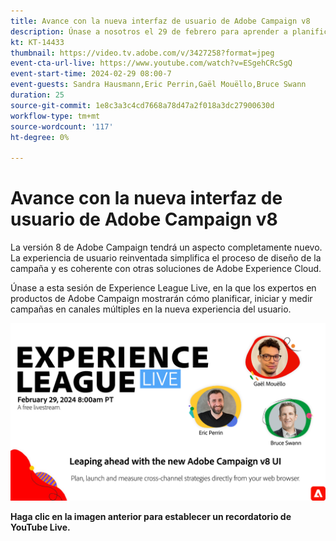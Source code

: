 ```yaml
---
title: Avance con la nueva interfaz de usuario de Adobe Campaign v8
description: Únase a nosotros el 29 de febrero para aprender a planificar, iniciar y medir estrategias en canales múltiples mediante la nueva interfaz de usuario de Adobe Campaign v8, incluidas las capacidades de IA generativa en versión beta.
kt: KT-14433
thumbnail: https://video.tv.adobe.com/v/3427258?format=jpeg
event-cta-url-live: https://www.youtube.com/watch?v=ESgehCRcSgQ
event-start-time: 2024-02-29 08:00-7
event-guests: Sandra Hausmann,Eric Perrin,Gaël Mouëllo,Bruce Swann
duration: 25
source-git-commit: 1e8c3a3c4cd7668a78d47a2f018a3dc27900630d
workflow-type: tm+mt
source-wordcount: '117'
ht-degree: 0%

---
```


# Avance con la nueva interfaz de usuario de Adobe Campaign v8

La versión 8 de Adobe Campaign tendrá un aspecto completamente nuevo. La experiencia de usuario reinventada simplifica el proceso de diseño de la campaña y es coherente con otras soluciones de Adobe Experience Cloud.

Únase a esta sesión de Experience League Live, en la que los expertos en productos de Adobe Campaign mostrarán cómo planificar, iniciar y medir campañas en canales múltiples en la nueva experiencia del usuario.

<!-- [![ExL LIVE Feb 29 2024](../assets/Feb29_2024_WebBanner.png)](https://engage.adobe.com/ExpLeagueLive-240117.html) -->

[![ExL LIVE 29 de febrero de 2024](../assets/Feb29_2024_WebBanner.png)](https://www.youtube.com/watch?v=ESgehCRcSgQ)

<!-- >>[!VIDEO](https://video.tv.adobe.com/v/3427258/?quality=12&learn=on) -->

**Haga clic en la imagen anterior para establecer un recordatorio de YouTube Live.**

<!--
**Have questions about it?** Continue the discussion on this topic on the Adobe Experience League [Community post](https://experienceleaguecommunities.adobe.com/t5/adobe-experience-platform/experience-league-live-post-session-discussion-use-case/m-p/651643#M488).

-->